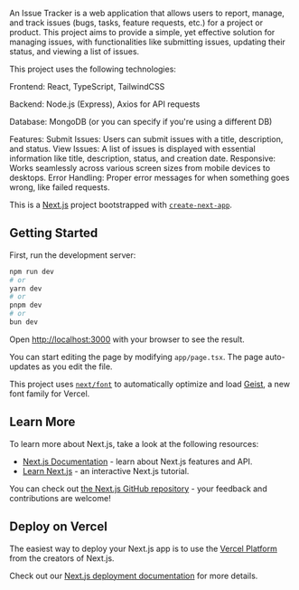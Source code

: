 An Issue Tracker is a web application that allows users to report, manage, and track issues (bugs, tasks, feature requests, etc.) for a project or product. This project aims to provide a simple, yet effective solution for managing issues, with functionalities like submitting issues, updating their status, and viewing a list of issues.

This project uses the following technologies:

Frontend: React, TypeScript, TailwindCSS

Backend: Node.js (Express), Axios for API requests

Database: MongoDB (or you can specify if you're using a different DB)

Features:
Submit Issues: Users can submit issues with a title, description, and status.
View Issues: A list of issues is displayed with essential information like title, description, status, and creation date.
Responsive: Works seamlessly across various screen sizes from mobile devices to desktops.
Error Handling: Proper error messages for when something goes wrong, like failed requests.





This is a [Next.js](https://nextjs.org) project bootstrapped with [`create-next-app`](https://nextjs.org/docs/app/api-reference/cli/create-next-app).

## Getting Started

First, run the development server:

```bash
npm run dev
# or
yarn dev
# or
pnpm dev
# or
bun dev
```

Open [http://localhost:3000](http://localhost:3000) with your browser to see the result.

You can start editing the page by modifying `app/page.tsx`. The page auto-updates as you edit the file.

This project uses [`next/font`](https://nextjs.org/docs/app/building-your-application/optimizing/fonts) to automatically optimize and load [Geist](https://vercel.com/font), a new font family for Vercel.

## Learn More

To learn more about Next.js, take a look at the following resources:

- [Next.js Documentation](https://nextjs.org/docs) - learn about Next.js features and API.
- [Learn Next.js](https://nextjs.org/learn) - an interactive Next.js tutorial.

You can check out [the Next.js GitHub repository](https://github.com/vercel/next.js) - your feedback and contributions are welcome!

## Deploy on Vercel

The easiest way to deploy your Next.js app is to use the [Vercel Platform](https://vercel.com/new?utm_medium=default-template&filter=next.js&utm_source=create-next-app&utm_campaign=create-next-app-readme) from the creators of Next.js.

Check out our [Next.js deployment documentation](https://nextjs.org/docs/app/building-your-application/deploying) for more details.
